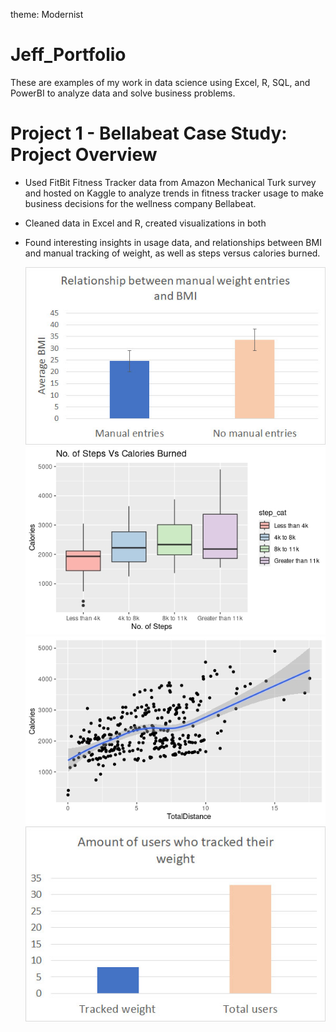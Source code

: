 theme: Modernist
# Jeff_Portfolio
These are examples of my work in data science using Excel, R, SQL, and PowerBI to analyze data and solve business problems.

# Project 1 - Bellabeat Case Study: Project Overview
* Used FitBit Fitness Tracker data from Amazon Mechanical Turk survey and hosted on Kaggle to analyze trends in fitness tracker usage to make business decisions for the wellness company Bellabeat.
* Cleaned data in Excel and R, created visualizations in both
* Found interesting insights in usage data, and relationships between BMI and manual tracking of weight, as well as steps versus calories burned. 

	![](https://github.com/jeffreybarker07/Jeff_Portfolio/blob/main/images/BMI_manual_nonmanual.jpg)
	![](https://github.com/jeffreybarker07/Jeff_Portfolio/blob/main/images/steps_vs_calories_burned.jpeg)
	![](https://github.com/jeffreybarker07/Jeff_Portfolio/blob/main/images/Distance_vs_calories.jpeg?raw=true)
	![](https://github.com/jeffreybarker07/Jeff_Portfolio/blob/main/images/Users_tracked_weight.jpg?raw=true)
